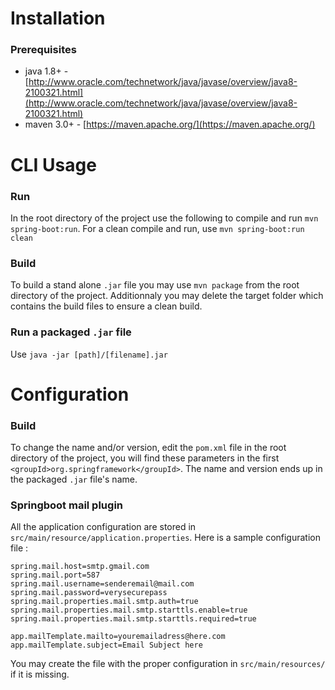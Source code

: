 # Installation

### Prerequisites
- java 1.8+ - [http://www.oracle.com/technetwork/java/javase/overview/java8-2100321.html](http://www.oracle.com/technetwork/java/javase/overview/java8-2100321.html)
- maven 3.0+ - [https://maven.apache.org/](https://maven.apache.org/)

# CLI Usage

### Run
In the root directory of the project use the following to compile and run `mvn spring-boot:run`. For a clean compile and run, use `mvn spring-boot:run clean`

### Build
To build a stand alone `.jar` file you may use `mvn package` from the root directory of the project. Additionnaly you may delete the target folder which contains the build files to ensure a clean build.

### Run a packaged `.jar` file
Use `java -jar [path]/[filename].jar`

# Configuration
### Build
To change the name and/or version, edit the `pom.xml` file in the root directory of the project, you will find these parameters in the first `<groupId>org.springframework</groupId>`. The name and version ends up in the packaged `.jar` file's name.

### Springboot mail plugin
All the application configuration are stored in `src/main/resource/application.properties`. Here is a sample configuration file : 
```
spring.mail.host=smtp.gmail.com
spring.mail.port=587
spring.mail.username=senderemail@mail.com
spring.mail.password=verysecurepass
spring.mail.properties.mail.smtp.auth=true
spring.mail.properties.mail.smtp.starttls.enable=true
spring.mail.properties.mail.smtp.starttls.required=true

app.mailTemplate.mailto=youremailadress@here.com
app.mailTemplate.subject=Email Subject here
```
You may create the file with the proper configuration in `src/main/resources/` if it is missing.
